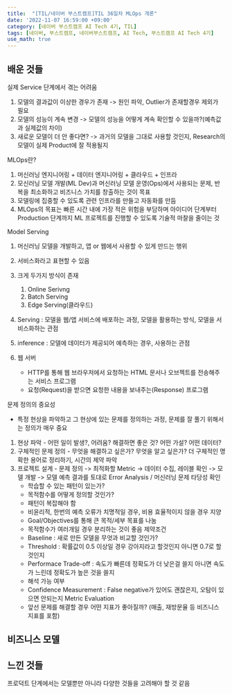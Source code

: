 ```yaml
---
title:  "[TIL/네이버 부스트캠프]TIL 36일차 MLOps 개론"
date: '2022-11-07 16:59:00 +09:00'
category: [네이버 부스트캠프 AI Tech 4기, TIL]
tags: [네이버, 부스트캠프, 네이버부스트캠프, AI Tech, 부스트캠프 AI Tech 4기]
use_math: true
---
```

## 배운 것들
실제 Service 단계에서 겪는 어려움
1. 모델의 결과값이 이상한 경우가 존재 -> 원인 파악, Outlier가 존재할경우 제외가 필요
2. 모델의 성능이 계속 변경 -> 모델의 성능을 어떻게 계속 확인할 수 있을까?(예측값과 실제값의 차이)
3. 새로운 모델이 더 안 좋다면? -> 과거의 모델을 그대로 사용할 것인지, Research의 모델이 실제 Product에 잘 적용될지

MLOps란?
1. 머신러닝 엔지니어링 + 데이터 엔지니어링 + 클라우드 + 인프라
2. 모신러닝 모델 개발(ML Dev)과 머신러닝 모델 운영(Ops)에서 사용되는 문제, 반복을 최소화하고 비즈니스 가치를 창출하는 것이 목표
3. 모델링에 집중할 수 있도록 관련 인프라를 만들고 자동화를 만듬
4. MLOps의 목표는 빠른 시간 내에 가장 적은 위험을 부담하며 아이디어 단계부터 Production 단계까지 ML 프로젝트를 진행할 수 있도록 기술적 마찰을 줄이는 것

Model Serving
1. 머신러닝 모델을 개발하고, 앱 or 웹에서 사용할 수 있게 만드는 행위
2. 서비스화라고 표현할 수 있음
3. 크게 두가지 방식이 존재
   1. Online Serivng
   2. Batch Serving
   3. Edge Serving(클라우드)
4. Serving : 모델을 웹/앱 서비스에 배포하는 과정, 모델을 활용하는 방식, 모델을 서비스화하는 관점
5. inference : 모델에 데이터가 제공되어 예측하는 경우, 사용하는 관점

6. 웹 서버 
   - HTTP를 통해 웹 브라우저에서 요청하는 HTML 문서나 오브젝트를 전송해주는 서비스 프로그램
   - 요청(Request)을 받으면 요청한 내용을 보내주는(Response) 프로그램

문제 정의의 중요성
- 특정 현상을 파악하고 그 현상에 있는 문제를 정의하는 과정, 문제를 잘 풀기 위해서는 정의가 매우 중요
1. 현상 파악 - 어떤 일이 발생?, 어려움? 해결하면 좋은 것? 어떤 가설? 어떤 데이터?
2. 구체적인 문제 정의 - 무엇을 해결하고 싶은가? 무엇을 알고 싶은가? 더 구체적인 명확한 용어로 정리하기, 시간의 제약 파악
3. 프로젝트 설계 - 문제 정의 -> 최적화할 Metric -> 데이터 수집, 레이블 확인 -> 모델 개발 -> 모델 예측 결과를 토대로 Error Analysis / 머신러닝 문제 타당성 확인
   - 학습할 수 있는 패턴이 있는가?
   - 목적함수를 어떻게 정의할 것인가?
   - 패턴이 복잡해야 함
   - 비윤리적, 한번의 예측 오류가 치명적일 경우, 비용 효율적이지 않을 경우 지양
   - Goal/Objectives를 통해 큰 목적/세부 목표를 나눔
   - 목적함수가 여러개일 경우 분리하는 것이 좋음
제약조건
   - Baseline : 새로 만든 모델을 무엇과 비교할 것인가?
   - Threshold : 확률값이 0.5 이상일 경우 강아지라고 할것인지 아니면 0.7로 할것인지
   - Performace Trade-off : 속도가 빠른데 정확도가 더 낮은걸 쓸지 아니면 속도가 느린데 정확도가 높은 것을 쓸지
   - 해석 가능 여부
   - Confidence Measurement : False negative가 있어도 괜찮은지, 오탐이 있으면 안되는지
Metric Evaluation
   - 앞선 문제를 해결할 경우 어떤 지표가 좋아질까? (매출, 재방문율 등 비즈니스 지표를 포함)

비즈니스 모델
   - 
## 느낀 것들
프로덕트 단계에서는 모델뿐만 아니라 다양한 것들을 고려해야 할 것 같음